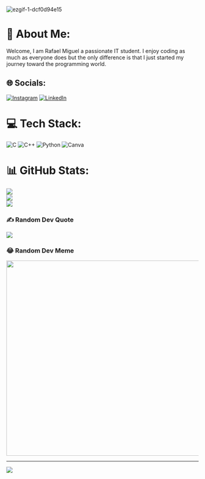 ![ezgif-1-dcf0d94e15](https://user-images.githubusercontent.com/118577897/204066549-3f3a6ffa-c5a9-4177-8206-fa6486e58e88.gif)

# 💫 About Me:
Welcome, I am Rafael Miguel a passionate IT student. I enjoy coding as much as everyone does but the only difference is that I just started my journey toward the programming world.


## 🌐 Socials:
[![Instagram](https://img.shields.io/badge/Instagram-%23E4405F.svg?logo=Instagram&logoColor=white)](https://instagram.com/beelzebaaal) [![LinkedIn](https://img.shields.io/badge/LinkedIn-%230077B5.svg?logo=linkedin&logoColor=white)](https://linkedin.com/in/rafael-louie-miguel-6323a6256/) 

# 💻 Tech Stack:
![C](https://img.shields.io/badge/c-%2300599C.svg?style=for-the-badge&logo=c&logoColor=white) ![C++](https://img.shields.io/badge/c++-%2300599C.svg?style=for-the-badge&logo=c%2B%2B&logoColor=white) ![Python](https://img.shields.io/badge/python-3670A0?style=for-the-badge&logo=python&logoColor=ffdd54) ![Canva](https://img.shields.io/badge/Canva-%2300C4CC.svg?style=for-the-badge&logo=Canva&logoColor=white)
# 📊 GitHub Stats:
![](https://github-readme-stats.vercel.app/api?username=RafaelMiguel03&theme=tokyonight&hide_border=false&include_all_commits=true&count_private=false)<br/>
![](https://github-readme-streak-stats.herokuapp.com/?user=RafaelMiguel03&theme=tokyonight&hide_border=false)<br/>
![](https://github-readme-stats.vercel.app/api/top-langs/?username=RafaelMiguel03&theme=tokyonight&hide_border=false&include_all_commits=true&count_private=false&layout=compact)

### ✍️ Random Dev Quote
![](https://quotes-github-readme.vercel.app/api?type=horizontal&theme=tokyonight)

### 😂 Random Dev Meme
<img src="https://devhumor.com/content/uploads/images/December2021/ml_parrot.jpg" width="512px"/>

---
[![](https://visitcount.itsvg.in/api?id=RafaelMiguel03&icon=0&color=12)](https://visitcount.itsvg.in)
